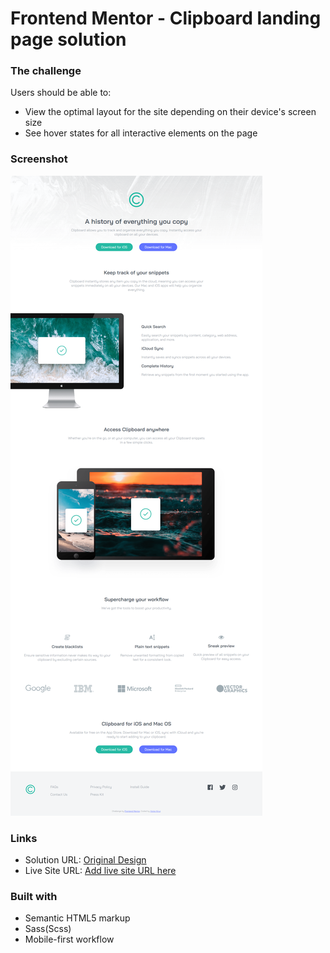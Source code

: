 # Frontend Mentor - Clipboard landing page solution

### The challenge

Users should be able to:

- View the optimal layout for the site depending on their device's screen size
- See hover states for all interactive elements on the page

### Screenshot

![](./images/Screenshot.png)



### Links

- Solution URL: [Original Design](https://www.frontendmentor.io/challenges/clipboard-landing-page-5cc9bccd6c4c91111378ecb9)
- Live Site URL: [Add live site URL here](https://your-live-site-url.com)


### Built with

- Semantic HTML5 markup
- Sass(Scss)
- Mobile-first workflow





